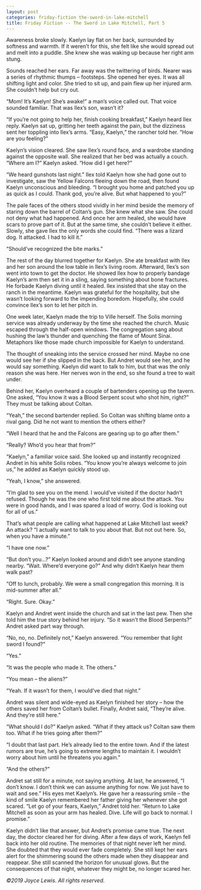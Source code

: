 ```yaml
---
layout: post
categories: friday-fiction the-sword-in-lake-mitchell
title: Friday Fiction -- The Sword in Lake Mitchell, Part 5
---
```


Awareness broke slowly. Kaelyn lay flat on her back, surrounded by softness and warmth. If it weren’t for this, she felt like she would spread out and melt into a puddle. She knew she was waking up because her right arm stung.

<!--excerpt-->

Sounds reached her ears. Far away was the twittering of birds. Nearer was a series of rhythmic thumps – footsteps. She opened her eyes. It was all shifting light and color. She tried to sit up, and pain flew up her injured arm. She couldn’t help but cry out.

“Mom! It’s Kaelyn! She’s awake!” a man’s voice called out. That voice sounded familiar. That was Ilex’s son, wasn’t it?

“If you’re not going to help her, finish cooking breakfast,” Kaelyn heard Ilex reply. Kaelyn sat up, gritting her teeth against the pain, but the dizziness sent her toppling into Ilex’s arms. “Easy, Kaelyn,” the rancher told her. “How are you feeling?”

Kaelyn’s vision cleared. She saw Ilex’s round face, and a wardrobe standing against the opposite wall. She realized that her bed was actually a couch. “Where am I?” Kaelyn asked. “How did I get here?”

“We heard gunshots last night.” Ilex told Kaelyn how she had gone out to investigate, saw the Yellow Falcons fleeing down the road, then found Kaelyn unconscious and bleeding. “I brought you home and patched you up as quick as I could. Thank god, you’re alive. But what happened to you?”

The pale faces of the others stood vividly in her mind beside the memory of staring down the barrel of Coltan’s gun. She knew what she saw. She could not deny what had happened. And once her arm healed, she would have scars to prove part of it. But at the same time, she couldn’t believe it either. Slowly, she gave Ilex the only words she could find. “There was a lizard dog. It attacked. I had to kill it.”

“Should’ve recognized the bite marks.”

The rest of the day blurred together for Kaelyn. She ate breakfast with Ilex and her son around the low table in Ilex’s living room. Afterward, Ilex’s son went into town to get the doctor. He showed Ilex how to properly bandage Kaelyn’s arm then set it in a sling, saying something about bone fractures. He forbade Kaelyn diving until it healed. Ilex insisted that she stay on the ranch in the meantime. Kaelyn was grateful for the hospitality, but she wasn’t looking forward to the impending boredom. Hopefully, she could convince Ilex’s son to let her pitch in.

One week later, Kaelyn made the trip to Ville herself. The Solis morning service was already underway by the time she reached the church. Music escaped through the half-open windows. The congregation sang about hushing the law’s thunder and quenching the flame of Mount Sinai. Metaphors like those made church impossible for Kaelyn to understand.

The thought of sneaking into the service crossed her mind. Maybe no one would see her if she slipped in the back. But Andret would see her, and he would say something. Kaelyn did want to talk to him, but that was the only reason she was here. Her nerves won in the end, so she found a tree to wait under.

Behind her, Kaelyn overheard a couple of bartenders opening up the tavern. One asked, “You know it was a Blood Serpent scout who shot him, right?” They must be talking about Coltan.

“Yeah,” the second bartender replied. So Coltan was shifting blame onto a rival gang. Did he not want to mention the others either?

“Well I heard that he and the Falcons are gearing up to go after them.”

“Really? Who’d you hear that from?”

“Kaelyn,” a familiar voice said. She looked up and instantly recognized Andret in his white Solis robes. “You know you’re always welcome to join us,” he added as Kaelyn quickly stood up.

“Yeah, I know,” she answered.

“I’m glad to see you on the mend. I would’ve visited if the doctor hadn’t refused. Though he was the one who first told me about the attack. You were in good hands, and I was spared a load of worry. God is looking out for all of us.”

That’s what people are calling what happened at Lake Mitchell last week? An attack? “I actually want to talk to you about that. But not out here. So, when you have a minute.”

“I have one now.”

“But don’t you…?” Kaelyn looked around and didn’t see anyone standing nearby. “Wait. Where’d everyone go?” And why didn’t Kaelyn hear them walk past?

“Off to lunch, probably. We were a small congregation this morning. It is mid-summer after all.”

“Right. Sure. Okay.”

Kaelyn and Andret went inside the church and sat in the last pew. Then she told him the true story behind her injury. “So it wasn’t the Blood Serpents?” Andret asked part way through.

“No, no, no. Definitely not,” Kaelyn answered. “You remember that light sword I found?”

“Yes.”

“It was the people who made it. The others.”

“You mean – the aliens?”

“Yeah. If it wasn’t for them, I would’ve died that night.”

Andret was silent and wide-eyed as Kaelyn finished her story – how the others saved her from Coltan’s bullet. Finally, Andret said, “They’re alive. And they’re still here.”

“What should I do?” Kaelyn asked. “What if they attack us? Coltan saw them too. What if he tries going after them?”

“I doubt that last part. He’s already lied to the entire town. And if the latest rumors are true, he’s going to extreme lengths to maintain it. I wouldn’t worry about him until he threatens you again.”

“And the others?”

Andret sat still for a minute, not saying anything. At last, he answered, “I don’t know. I don’t think we can assume anything for now. We just have to wait and see.” His eyes met Kaelyn’s. He gave her a reassuring smile – the kind of smile Kaelyn remembered her father giving her whenever she got scared. “Let go of your fears, Kaelyn,” Andret told her. “Return to Lake Mitchell as soon as your arm has healed. Dive. Life will go back to normal. I promise.”

Kaelyn didn’t like that answer, but Andret’s promise came true. The next day, the doctor cleared her for diving. After a few days of work, Kaelyn fell back into her old routine. The memories of that night never left her mind. She doubted that they would ever fade completely. She still kept her ears alert for the shimmering sound the others made when they disappear and reappear. She still scanned the horizon for unusual glows. But the consequences of that night, whatever they might be, no longer scared her.

*&copy;2019 Joyce Lewis. All rights reserved.*
